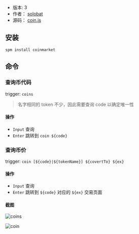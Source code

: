 - 版本: 3
- 作者： [solobat](https://github.com/solobat)
- 源码： [coin.js](https://github.com/Steward-launcher/steward-plugins/blob/master/plugins/coin.js)

## 安装
`spm install coinmarket`

## 命令
### 查询币代码
trigger: `coins `
> 名字相同的 token 不少，因此需要查询 code 以确定唯一性

#### 操作
- `Input` 查询
- `Enter` 跳转到 `coin ${code}`

### 查询币价
trigger: `coin [${code}|${tokenName}] ${covertTo} ${ex}`

#### 操作
- `Input` 查询
- `Enter` 跳转到 `${code}` 对应的 `${ex}` 交易页面

#### 截图
![coins](https://i.imgur.com/zGwN0rg.png)

![coin ](https://i.imgur.com/iEyxFYM.png)
